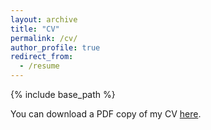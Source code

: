 ```yaml
---
layout: archive
title: "CV"
permalink: /cv/
author_profile: true
redirect_from:
  - /resume
---
```


{% include base_path %}


You can download a PDF copy of my CV [here](https://github.com/cmbadgujar10/cmbadgujar10.github.io/blob/master/files/Resume_CMBadgujar.pdf).


